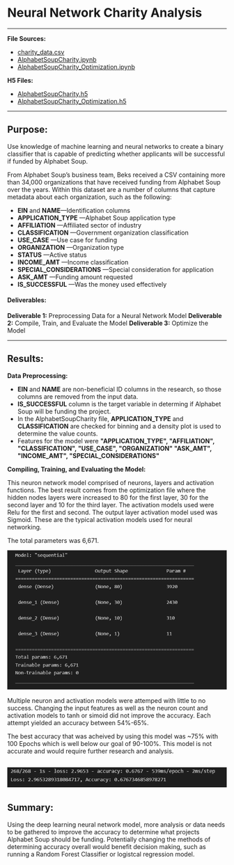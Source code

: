 # Neural Network Charity Analysis

---

**File Sources:**

- [charity_data.csv](Resources/charity_data.csv)
- [AlphabetSoupCharity.ipynb](AlphabetSoupCharity.ipynb)
- [AlphabetSoupCharity_Optimization.ipynb](AlphabetSoupCharity_Optimization.ipynb)

**H5 Files:**

- [AlphabetSoupCharity.h5](h5_files/AlphabetSoupCharity.h5)
- [AlphabetSoupCharity_Optimization.h5](h5_files/AlphabetSoupCharity_Optimization.h5)

---

## Purpose:

Use knowledge of machine learning and neural networks to create a binary classifier that is capable of predicting whether applicants will be successful if funded by Alphabet Soup.

From Alphabet Soup’s business team, Beks received a CSV containing more than 34,000 organizations that have received funding from Alphabet Soup over the years. Within this dataset are a number of columns that capture metadata about each organization, such as the following:

- **EIN** and **NAME**—Identification columns
- **APPLICATION_TYPE** —Alphabet Soup application type
- **AFFILIATION** —Affiliated sector of industry
- **CLASSIFICATION** —Government organization classification
- **USE_CASE** —Use case for funding
- **ORGANIZATION** —Organization type
- **STATUS** —Active status
- **INCOME_AMT** —Income classification
- **SPECIAL_CONSIDERATIONS** —Special consideration for application
- **ASK_AMT** —Funding amount requested
- **IS_SUCCESSFUL** —Was the money used effectively

#### Deliverables:

**Deliverable 1:** Preprocessing Data for a Neural Network Model
**Deliverable 2:** Compile, Train, and Evaluate the Model
**Deliverable 3:** Optimize the Model

---

## Results:

**Data Preprocessing:**

- **EIN** and **NAME** are non-beneficial ID columns in the research, so those columns are removed from the input data.
- **IS_SUCCESSFUL** column is the target variable in determing if Alphabet Soup will be funding the project.
- In the AlphabetSoupCharity file, **APPLICATION_TYPE** and **CLASSIFICATION** are checked for binning and a density plot is used to determine the value counts.
- Features for the model were **"APPLICATION_TYPE", "AFFILIATION", "CLASSIFICATION", "USE_CASE", "ORGANIZATION" "ASK_AMT", "INCOME_AMT", "SPECIAL_CONSIDERATIONS"**

**Compiling, Training, and Evaluating the Model:**

This neuron network model comprised of neurons, layers and activation functions. The best result comes from the optimization file where the hidden nodes layers were increased to 80 for the first layer, 30 for the second layer and 10 for the third layer. The activation models used were Relu for the first and second. The output layer activation model used was Sigmoid. These are the typical activation models used for neural networking.

The total parameters was 6,671.

![optimization_model.png](Images/optimization_model.png)

Multiple neuron and activation models were attemped with little to no success. Changing the input features as well as the neuron count and activation models to tanh or simoid did not improve the accuracy. Each attempt yielded an accuracy between 54%-65%.

The best accuracy that was acheived by using this model was ~75% with 100 Epochs which is well below our goal of 90-100%. This model is not accurate and would require further research and analysis.

## ![optimization_results.png](Images/optimization_results.png)

## Summary:

Using the deep learning neural network model, more analysis or data needs to be gathered to improve the accuracy to determine what projects Alphabet Soup should be funding. Potentially changing the methods of determining accuracy overall would benefit decision making, such as running a Random Forest Classifier or logistcal regression model.
